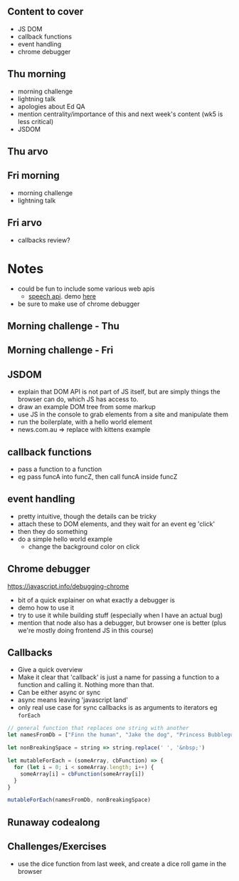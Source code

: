 ## Content to cover

- JS DOM
- callback functions
- event handling
- chrome debugger

## Thu morning

- morning challenge
- lightning talk
- apologies about Ed QA
- mention centrality/importance of this and next week's content (wk5 is less critical)
- JSDOM

## Thu arvo

## Fri morning

- morning challenge
- lightning talk

## Fri arvo

- callbacks review?

# Notes

- could be fun to include some various web apis
  - [speech api](https://github.com/mdn/web-speech-api/). demo [here](https://mdn.github.io/web-speech-api/speech-color-changer/)
- be sure to make use of chrome debugger

## Morning challenge - Thu
## Morning challenge - Fri


## JSDOM

- explain that DOM API is not part of JS itself, but are simply things the browser can do, which JS has access to.
- draw an example DOM tree from some markup
- use JS in the console to grab elements from a site and manipulate them
- run the boilerplate, with a hello world element
- news.com.au => replace with kittens example

## callback functions

- pass a function to a function
- eg pass funcA into funcZ, then call funcA inside funcZ

## event handling

- pretty intuitive, though the details can be tricky
- attach these to DOM elements, and they wait for an event eg 'click'
- then they do something
- do a simple hello world example
  - change the background color on click

## Chrome debugger

https://javascript.info/debugging-chrome
- bit of a quick explainer on what exactly a debugger is
- demo how to use it
- try to use it while building stuff (especially when I have an actual bug)
- mention that node also has a debugger, but browser one is better (plus we're mostly doing frontend JS in this course)

## Callbacks

- Give a quick overview
- Make it clear that 'callback' is just a name for passing a function to a function and calling it. Nothing more than that.
- Can be either async or sync
- async means leaving 'javascript land'
- only real use case for sync callbacks is as arguments to iterators eg `forEach`

```javascript
// general function that replaces one string with another
let namesFromDb = ["Finn the human", "Jake the dog", "Princess Bubblegum", "Lemongrab"]

let nonBreakingSpace = string => string.replace(' ', '&nbsp;')

let mutableForEach = (someArray, cbFunction) => {
  for (let i = 0; i < someArray.length; i++) {
    someArray[i] = cbFunction(someArray[i])
  }
}

mutableForEach(namesFromDb, nonBreakingSpace)
```

## Runaway codealong

## Challenges/Exercises

- use the dice function from last week, and create a dice roll game in the browser
